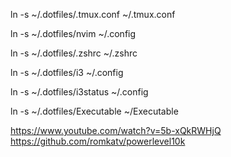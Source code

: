ln -s ~/.dotfiles/.tmux.conf ~/.tmux.conf

ln -s ~/.dotfiles/nvim ~/.config

ln -s ~/.dotfiles/.zshrc ~/.zshrc

ln -s ~/.dotfiles/i3 ~/.config

ln -s ~/.dotfiles/i3status ~/.config

ln -s ~/.dotfiles/Executable ~/Executable

https://www.youtube.com/watch?v=5b-xQkRWHjQ
https://github.com/romkatv/powerlevel10k
